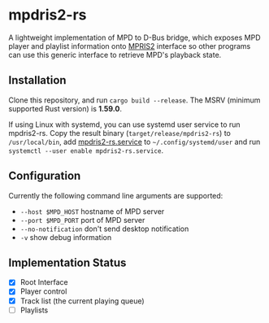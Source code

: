 # mpdris2-rs

A lightweight implementation of MPD to D-Bus bridge, which exposes MPD player and playlist information onto [MPRIS2](https://specifications.freedesktop.org/mpris-spec/latest/index.html) interface so other programs can use this generic interface to retrieve MPD's playback state.

## Installation
Clone this repository, and run `cargo build --release`. The MSRV (minimum supported Rust version) is **1.59.0**.

If using Linux with systemd, you can use systemd user service to run mpdris2-rs. Copy the result binary (`target/release/mpdris2-rs`) to `/usr/local/bin`, add [mpdris2-rs.service](misc/mpdris2-rs.service) to `~/.config/systemd/user` and run `systemctl --user enable mpdris2-rs.service`.

## Configuration
Currently the following command line arguments are supported:
- `--host $MPD_HOST` hostname of MPD server
- `--port $MPD_PORT` port of MPD server
- `--no-notification` don't send desktop notification
- `-v` show debug information

## Implementation Status
- [x] Root Interface
- [x] Player control
- [x] Track list (the current playing queue)
- [ ] Playlists
